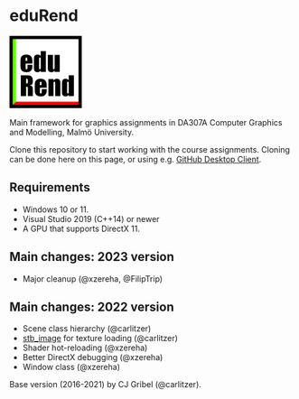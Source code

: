 # eduRend
![eduRend](EDU_2d_s.png)

Main framework for graphics assignments in DA307A Computer Graphics and Modelling, Malmö University.

Clone this repository to start working with the course assignments. Cloning can be done here on this page, or using e.g. [GitHub Desktop Client](https://desktop.github.com/).

## Requirements
- Windows 10 or 11.
- Visual Studio 2019 (C++14) or newer
- A GPU that supports DirectX 11.

## Main changes: 2023 version
- Major cleanup (@xzereha, @FilipTrip)

## Main changes: 2022 version
- Scene class hierarchy (@carlitzer)
- [stb_image](https://github.com/nothings/stb) for texture loading (@carlitzer)
- Shader hot-reloading (@xzereha)
- Better DirectX debugging (@xzereha)
- Window class (@xzereha)

Base version (2016-2021) by CJ Gribel (@carlitzer).
